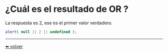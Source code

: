 # ¿Cuál es el resultado de OR ?

La respuesta es 2, ese es el primer valor verdadero.

````js
alert( null || 2 || undefined );
````

---
[⬅️ volver](https://github.com/VictorHugoAguilar/javascript-interview-questions-explained/blob/main/theory/first-steps/11_logical-operators/readme.md#Cual-es-el-resultado-de-OR)
